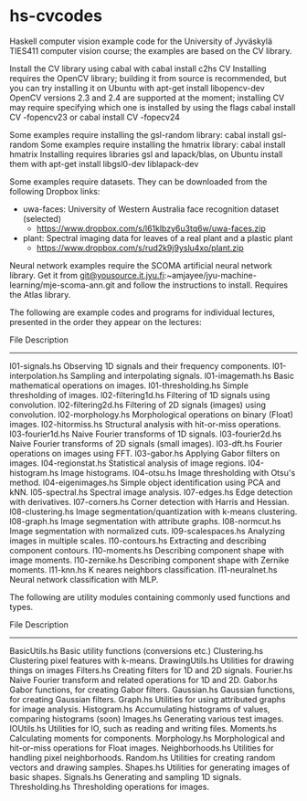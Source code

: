 # hs-cvcodes

Haskell computer vision example code for the University of Jyväskylä TIES411
computer vision course; the examples are based on the CV library.

Install the CV library using cabal with
    cabal install c2hs CV
Installing requires the OpenCV library; building it from source is recommended,
but you can try installing it on Ubuntu with
    apt-get install libopencv-dev
OpenCV versions 2.3 and 2.4 are supported at the moment; installing CV may
require specifying which one is installed by using the flags
    cabal install CV -fopencv23
or
    cabal install CV -fopecv24

Some examples require installing the gsl-random library:
    cabal install gsl-random
Some examples require installing the hmatrix library:
    cabal install hmatrix
Installing requires libraries gsl and lapack/blas, on Ubuntu install them with
    apt-get install libgsl0-dev liblapack-dev

Some examples require datasets. They can be downloaded from the following
Dropbox links:

* uwa-faces: University of Western Australia face recognition dataset (selected)
    - <https://www.dropbox.com/s/l61klbzy6u3tq6w/uwa-faces.zip>
* plant: Spectral imaging data for leaves of a real plant and a plastic plant
    - <https://www.dropbox.com/s/rud2k9j9yslu4xo/plant.zip>

Neural network examples require the SCOMA artificial neural network library. Get
it from git@yousource.it.jyu.fi:~amjayee/jyu-machine-learning/mje-scoma-ann.git
and follow the instructions to install. Requires the Atlas library.

The following are example codes and programs for individual lectures, presented
in the order they appear on the lectures:

File                  Description
--------------------  ----------------------------------------------------------
l01-signals.hs        Observing 1D signals and their frequency components.
l01-interpolation.hs  Sampling and interpolating signals.
l01-imagemath.hs      Basic mathematical operations on images.
l01-thresholding.hs   Simple thresholding of images.
l02-filtering1d.hs    Filtering of 1D signals using convolution.
l02-filtering2d.hs    Filtering of 2D signals (images) using convolution.
l02-morphology.hs     Morphological operations on binary (Float) images.
l02-hitormiss.hs      Structural analysis with hit-or-miss operations.
l03-fourier1d.hs      Naive Fourier transforms of 1D signals.
l03-fourier2d.hs      Naive Fourier transforms of 2D signals (small images).
l03-dft.hs            Fourier operations on images using FFT.
l03-gabor.hs          Applying Gabor filters on images.
l04-regionstat.hs     Statistical analysis of image regions.
l04-histogram.hs      Image histograms.
l04-otsu.hs           Image thresholding with Otsu's method.
l04-eigenimages.hs    Simple object identification using PCA and kNN.
l05-spectral.hs       Spectral image analysis.
l07-edges.hs          Edge detection with derivatives.
l07-corners.hs        Corner detection with Harris and Hessian.
l08-clustering.hs     Image segmentation/quantization with k-means clustering.
l08-graph.hs          Image segmentation with attribute graphs.
l08-normcut.hs        Image segmentation with normalized cuts.
l09-scalespaces.hs    Analyzing images in multiple scales.
l10-contours.hs       Extracting and describing component contours.
l10-moments.hs        Describing component shape with image moments.
l10-zernike.hs        Describing component shape with Zernike moments.
l11-knn.hs            K neares neighbors classification.
l11-neuralnet.hs      Neural network classification with MLP.

The following are utility modules containing commonly used functions and types.

File              Description
----------------  --------------------------------------------------------------
BasicUtils.hs     Basic utility functions (conversions etc.)
Clustering.hs     Clustering pixel features with k-means.
DrawingUtils.hs   Utilities for drawing things on images
Filters.hs        Creating filters for 1D and 2D signals.
Fourier.hs        Naive Fourier transform and related operations for 1D and 2D.
Gabor.hs          Gabor functions, for creating Gabor filters.
Gaussian.hs       Gaussian functions, for creating Gaussian filters.
Graph.hs          Utilities for using attributed graphs for image analysis.
Histogram.hs      Accumulating histograms of values, comparing histograms (soon)
Images.hs         Generating various test images.
IOUtils.hs        Utilities for IO, such as reading and writing files.
Moments.hs        Calculating moments for components.
Morphology.hs     Morphological and hit-or-miss operations for Float images.
Neighborhoods.hs  Utilities for handling pixel neighborhoods.
Random.hs         Utilities for creating random vectors and drawing samples.
Shapes.hs         Utilities for generating images of basic shapes.
Signals.hs        Generating and sampling 1D signals.
Thresholding.hs   Thresholding operations for images.
